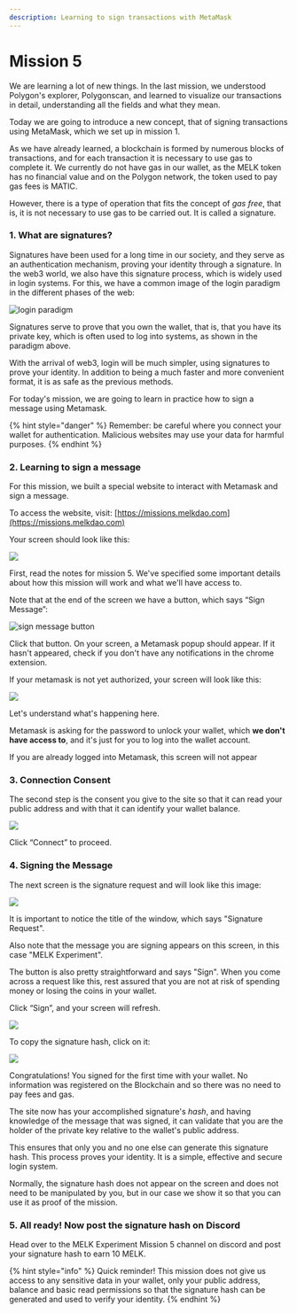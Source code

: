 ```yaml
---
description: Learning to sign transactions with MetaMask
---
```


# Mission 5

We are learning a lot of new things. In the last mission, we understood Polygon's explorer, Polygonscan, and learned to visualize our transactions in detail, understanding all the fields and what they mean.

Today we are going to introduce a new concept, that of signing transactions using MetaMask, which we set up in mission 1.

As we have already learned, a blockchain is formed by numerous blocks of transactions, and for each transaction it is necessary to use gas to complete it. We currently do not have gas in our wallet, as the MELK token has no financial value and on the Polygon network, the token used to pay gas fees is MATIC.

However, there is a type of operation that fits the concept of _gas free_, that is, it is not necessary to use gas to be carried out. It is called a signature.

### 1. What are signatures?

Signatures have been used for a long time in our society, and they serve as an authentication mechanism, proving your identity through a signature. In the web3 world, we also have this signature process, which is widely used in login systems. For this, we have a common image of the login paradigm in the different phases of the web:

![login paradigm](<../.gitbook/assets/image (13) (3).png>)

Signatures serve to prove that you own the wallet, that is, that you have its private key, which is often used to log into systems, as shown in the paradigm above.

With the arrival of web3, login will be much simpler, using signatures to prove your identity. In addition to being a much faster and more convenient format, it is as safe as the previous methods.

For today's mission, we are going to learn in practice how to sign a message using Metamask.

{% hint style="danger" %}
Remember: be careful where you connect your wallet for authentication. Malicious websites may use your data for harmful purposes.
{% endhint %}

### 2. Learning to sign a message

For this mission, we built a special website to interact with Metamask and sign a message.

To access the website, visit: [https://missions.melkdao.com](https://missions.melkdao.com)

Your screen should look like this:

![](<../.gitbook/assets/image (11) (3) (1).png>)

First, read the notes for mission 5. We've specified some important details about how this mission will work and what we'll have access to.

Note that at the end of the screen we have a button, which says “Sign Message”:

![sign message button](../.gitbook/assets/button.jpg)

Click that button. On your screen, a Metamask popup should appear. If it hasn't appeared, check if you don't have any notifications in the chrome extension.

If your metamask is not yet authorized, your screen will look like this:

![](<../.gitbook/assets/image (53).png>)

Let's understand what's happening here.

Metamask is asking for the password to unlock your wallet, which **we don't have access to**, and it's just for you to log into the wallet account.

If you are already logged into Metamask, this screen will not appear

### 3. Connection Consent

The second step is the consent you give to the site so that it can read your public address and with that it can identify your wallet balance.

![](../.gitbook/assets/metamask.jpg)

Click “Connect” to proceed.

### 4. Signing the Message

The next screen is the signature request and will look like this image:

![](<../.gitbook/assets/image (24) (3).png>)

It is important to notice the title of the window, which says "Signature Request".

Also note that the message you are signing appears on this screen, in this case "MELK Experiment".

The button is also pretty straightforward and says "Sign". When you come across a request like this, rest assured that you are not at risk of spending money or losing the coins in your wallet.

Click “Sign”, and your screen will refresh.

![](<../.gitbook/assets/image (10) (1) (1).png>)

To copy the signature hash, click on it:

![](<../.gitbook/assets/image (5) (1).png>)

Congratulations! You signed for the first time with your wallet. No information was registered on the Blockchain and so there was no need to pay fees and gas.

The site now has your accomplished signature's _hash_, and having knowledge of the message that was signed, it can validate that you are the holder of the private key relative to the wallet's public address.

This ensures that only you and no one else can generate this signature hash. This process proves your identity. It is a simple, effective and secure login system.

Normally, the signature hash does not appear on the screen and does not need to be manipulated by you, but in our case we show it so that you can use it as proof of the mission.

### 5. All ready! Now post the signature hash on Discord

Head over to the MELK Experiment Mission 5 channel on discord and post your signature hash to earn 10 MELK.

{% hint style="info" %}
Quick reminder! This mission does not give us access to any sensitive data in your wallet, only your public address, balance and basic read permissions so that the signature hash can be generated and used to verify your identity.
{% endhint %}
